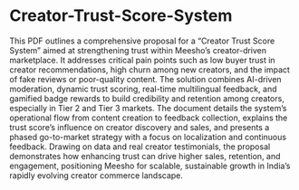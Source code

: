 # Creator-Trust-Score-System 
This PDF outlines a comprehensive proposal for a “Creator Trust Score System” aimed at strengthening trust within Meesho’s creator-driven marketplace. It addresses critical pain points such as low buyer trust in creator recommendations, high churn among new creators, and the impact of fake reviews or poor-quality content. The solution combines AI-driven moderation, dynamic trust scoring, real-time multilingual feedback, and gamified badge rewards to build credibility and retention among creators, especially in Tier 2 and Tier 3 markets. The document details the system’s operational flow from content creation to feedback collection, explains the trust score’s influence on creator discovery and sales, and presents a phased go-to-market strategy with a focus on localization and continuous feedback. Drawing on data and real creator testimonials, the proposal demonstrates how enhancing trust can drive higher sales, retention, and engagement, positioning Meesho for scalable, sustainable growth in India’s rapidly evolving creator commerce landscape.
